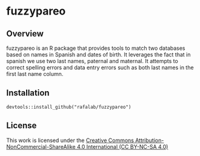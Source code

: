 # fuzzypareo

## Overview

fuzzypareo is an R package that provides tools to match two databases based on names in Spanish and dates of birth. It leverages the fact that
in spanish we use two last names, paternal and maternal. 
It attempts to correct spelling errors and data entry errors such as both last names in the first last name column.

## Installation

```
devtools::install_github("rafalab/fuzzypareo")
```

## License

This work is licensed under the [Creative Commons Attribution-NonCommercial-ShareAlike 4.0 International (CC BY-NC-SA 4.0)](https://creativecommons.org/licenses/by-nc-sa/4.0)



